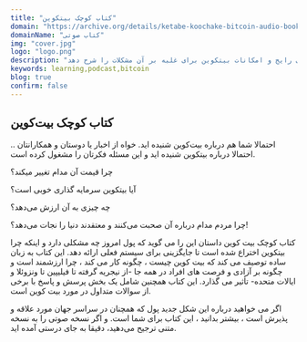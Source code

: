 ```yaml
---
title: "کتاب کوچک بیتکوین"
domain: "https://archive.org/details/ketabe-koochake-bitcoin-audio-book"
domainName: "کتاب صوتی"
img: "cover.jpg"
logo: "logo.png"
description: "این کتاب صوتی سعی می‌کند مشکلات پول های رایج و امکانات بیتکوین برای غلبه بر آن مشکلات را شرح دهد"
keywords: learning,podcast,bitcoin
blog: true
confirm: false
---
```


## کتاب کوچک بیت‌کوین

.احتمالا شما هم درباره بیت‌کوین شنیده اید. خواه از اخبار یا دوستان و همکارانتان . احتمالا درباره بیتکوین شنیده اید و این مسئله فکرتان را مشغول کرده است.

چرا قیمت آن مدام تغییر میکند؟

آیا بیتکوین سرمایه گذاری خوبی است؟

چه چیزی به آن ارزش می‌دهد؟

چرا مردم مدام درباره آن صحبت می‌کنند و معتقدند دنیا را نجات می‌دهد؟!

کتاب کوچک بیت کوین داستان این را می گوید که پول امروز چه مشکلی دارد و اینکه چرا بیتکوین اختراع شده است تا جایگزینی برای سیستم فعلی ارائه دهد. این کتاب به زبان ساده توصیف می کند که بیت کوین چیست ، چگونه کار می کند ، چرا ارزشمند است و چگونه بر آزادی و فرصت های افراد در همه جا -از نیجریه گرفته تا فیلیپین تا ونزوئلا و ایالات متحده- تأثیر می گذارد. این کتاب همچنین شامل یک بخش پرسش و پاسخ با برخی از سوالات متداول در مورد بیت کوین است.

اگر می خواهید درباره این شکل جدید پول که همچنان در سراسر جهان مورد علاقه و پذیرش است ، بیشتر بدانید ، این کتاب برای شما است. و اگر نسخه صوتی را به نسخه متنی ترجیح می‌دهید، دقیقا به جای درستی آمده اید.
